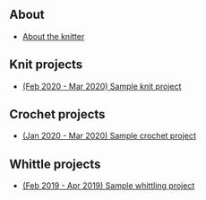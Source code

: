 <head>
  <title>Andrea's Creations | I the coolest</title>
</head>

## About

- [About the knitter](about.md)

## Knit projects

- [(Feb 2020 - Mar 2020) Sample knit project](knit/sample.md)

## Crochet projects

- [(Jan 2020 - Mar 2020) Sample crochet project](crochet/sample.md)

## Whittle projects

- [(Feb 2019 - Apr 2019) Sample whittling project](whittle/sample.md)

